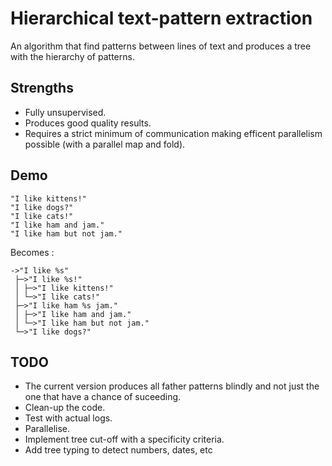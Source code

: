 # Hierarchical text-pattern extraction

An algorithm that find patterns between lines of text and produces a tree with the hierarchy of patterns.

## Strengths

- Fully unsupervised.
- Produces good quality results.
- Requires a strict minimum of communication making efficent parallelism possible (with a parallel map and fold).

## Demo

```
"I like kittens!"
"I like dogs?"
"I like cats!"
"I like ham and jam."
"I like ham but not jam."
```

Becomes :

```
->"I like %s"
 ├─>"I like %s!"
 │ ├─>"I like kittens!"
 │ └─>"I like cats!"
 ├─>"I like ham %s jam."
 │ ├─>"I like ham and jam."
 │ └─>"I like ham but not jam."
 └─>"I like dogs?"
```

## TODO

- The current version produces all father patterns blindly and not just the one that have a chance of suceeding.
- Clean-up the code.
- Test with actual logs.
- Parallelise.
- Implement tree cut-off with a specificity criteria.
- Add tree typing to detect numbers, dates, etc
